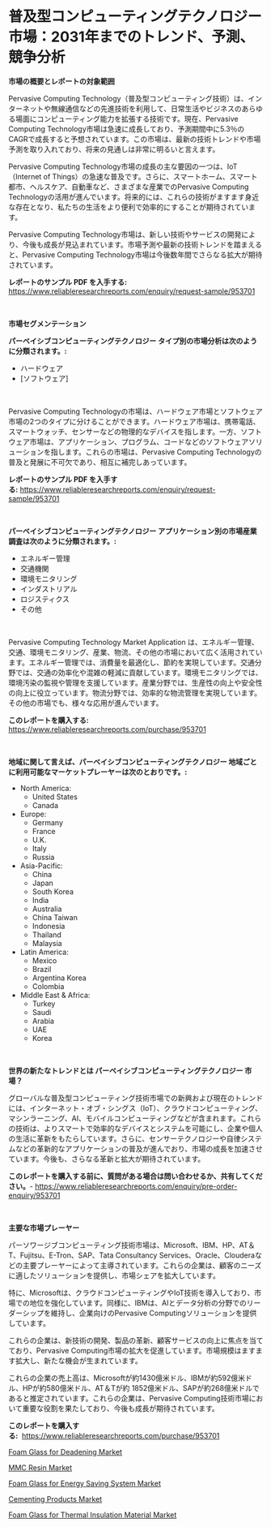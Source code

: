 <p><h1>普及型コンピューティングテクノロジー市場：2031年までのトレンド、予測、競争分析</h1></p><p><strong>市場の概要とレポートの対象範囲</strong></p>
<p><p>Pervasive Computing Technology（普及型コンピューティング技術）は、インターネットや無線通信などの先進技術を利用して、日常生活やビジネスのあらゆる場面にコンピューティング能力を拡張する技術です。現在、Pervasive Computing Technology市場は急速に成長しており、予測期間中に5.3％のCAGRで成長すると予想されています。この市場は、最新の技術トレンドや市場予測を取り入れており、将来の見通しは非常に明るいと言えます。</p><p>Pervasive Computing Technology市場の成長の主な要因の一つは、IoT（Internet of Things）の急速な普及です。さらに、スマートホーム、スマート都市、ヘルスケア、自動車など、さまざまな産業でのPervasive Computing Technologyの活用が進んでいます。将来的には、これらの技術がますます身近な存在となり、私たちの生活をより便利で効率的にすることが期待されています。</p><p>Pervasive Computing Technology市場は、新しい技術やサービスの開発により、今後も成長が見込まれています。市場予測や最新の技術トレンドを踏まえると、Pervasive Computing Technology市場は今後数年間でさらなる拡大が期待されています。</p></p>
<p><strong>レポートのサンプル PDF を入手する:</strong> <a href="https://www.reliableresearchreports.com/enquiry/request-sample/953701">https://www.reliableresearchreports.com/enquiry/request-sample/953701</a></p>
<p>&nbsp;</p>
<p><strong>市場セグメンテーション</strong></p>
<p><strong>パーベイシブコンピューティングテクノロジー タイプ別の市場分析は次のように分類されます。:</strong></p>
<p><ul><li>ハードウェア</li><li>[ソフトウェア]</li></ul></p>
<p>&nbsp;</p>
<p><p>Pervasive Computing Technologyの市場は、ハードウェア市場とソフトウェア市場の2つのタイプに分けることができます。ハードウェア市場は、携帯電話、スマートウォッチ、センサーなどの物理的なデバイスを指します。一方、ソフトウェア市場は、アプリケーション、プログラム、コードなどのソフトウェアソリューションを指します。これらの市場は、Pervasive Computing Technologyの普及と発展に不可欠であり、相互に補完しあっています。</p></p>
<p><strong>レポートのサンプル PDF を入手する:</strong>&nbsp;<a href="https://www.reliableresearchreports.com/enquiry/request-sample/953701">https://www.reliableresearchreports.com/enquiry/request-sample/953701</a></p>
<p>&nbsp;</p>
<p><strong> パーベイシブコンピューティングテクノロジー アプリケーション別の市場産業調査は次のように分類されます。:</strong></p>
<p><ul><li>エネルギー管理</li><li>交通機関</li><li>環境モニタリング</li><li>インダストリアル</li><li>ロジスティクス</li><li>その他</li></ul></p>
<p>&nbsp;</p>
<p><p>Pervasive Computing Technology Market Application は、エネルギー管理、交通、環境モニタリング、産業、物流、その他の市場において広く活用されています。エネルギー管理では、消費量を最適化し、節約を実現しています。交通分野では、交通の効率化や混雑の軽減に貢献しています。環境モニタリングでは、環境汚染の監視や管理を支援しています。産業分野では、生産性の向上や安全性の向上に役立っています。物流分野では、効率的な物流管理を実現しています。その他の市場でも、様々な応用が進んでいます。</p></p>
<p><strong>このレポートを購入する:</strong>&nbsp; <a href="https://www.reliableresearchreports.com/purchase/953701">https://www.reliableresearchreports.com/purchase/953701</a></p>
<p>&nbsp;</p>
<p><strong>地域に関して言えば、パーベイシブコンピューティングテクノロジー 地域ごとに利用可能なマーケットプレーヤーは次のとおりです。:</strong></p>
<p><ul>
    <li>
        North America:
        <ul>
            <li>United States</li>
            <li>Canada</li>
        </ul>
    </li>
    <li>
        Europe:
        <ul>
            <li>Germany</li>
            <li>France</li>
            <li>U.K.</li>
            <li>Italy</li>
            <li>Russia</li>
        </ul>
    </li>
    <li>
        Asia-Pacific:
        <ul>
            <li>China</li>
            <li>Japan</li>
            <li>South Korea</li>
            <li>India</li>
            <li>Australia</li>
            <li>China Taiwan</li>
            <li>Indonesia</li>
            <li>Thailand</li>
            <li>Malaysia</li>
        </ul>
    </li>
    <li>
        Latin America:
        <ul>
            <li>Mexico</li>
            <li>Brazil</li>
            <li>Argentina Korea</li>
            <li>Colombia</li>
        </ul>
    </li>
    <li>
        Middle East & Africa:
        <ul>
            <li>Turkey</li>
            <li>Saudi</li>
            <li>Arabia</li>
            <li>UAE</li>
            <li>Korea</li>
        </ul>
    </li>
    </ul></p>
<p>&nbsp;</p>
<p><strong>世界の新たなトレンドとは パーベイシブコンピューティングテクノロジー 市場？</strong></p>
<p><p>グローバルな普及型コンピューティング技術市場での新興および現在のトレンドには、インターネット・オブ・シングス（IoT）、クラウドコンピューティング、マシンラーニング、AI、モバイルコンピューティングなどが含まれます。これらの技術は、よりスマートで効率的なデバイスとシステムを可能にし、企業や個人の生活に革新をもたらしています。さらに、センサーテクノロジーや自律システムなどの革新的なアプリケーションの普及が進んでおり、市場の成長を加速させています。今後も、さらなる革新と拡大が期待されています。</p></p>
<p><strong>このレポートを購入する前に、質問がある場合は問い合わせるか、共有してください。</strong>- <a href="https://www.reliableresearchreports.com/enquiry/pre-order-enquiry/953701">https://www.reliableresearchreports.com/enquiry/pre-order-enquiry/953701</a></p>
<p>&nbsp;</p>
<p><strong>主要な市場プレーヤー</strong></p>
<p><p>パーソワージブコンピューティング技術市場は、Microsoft、IBM、HP、AT＆T、Fujitsu、E-Tron、SAP、Tata Consultancy Services、Oracle、Clouderaなどの主要プレーヤーによって主導されています。これらの企業は、顧客のニーズに適したソリューションを提供し、市場シェアを拡大しています。</p><p>特に、Microsoftは、クラウドコンピューティングやIoT技術を導入しており、市場での地位を強化しています。同様に、IBMは、AIとデータ分析の分野でのリーダーシップを維持し、企業向けのPervasive Computingソリューションを提供しています。</p><p>これらの企業は、新技術の開発、製品の革新、顧客サービスの向上に焦点を当てており、Pervasive Computing市場の拡大を促進しています。市場規模はますます拡大し、新たな機会が生まれています。</p><p>これらの企業の売上高は、Microsoftが約1430億米ドル、IBMが約592億米ドル、HPが約580億米ドル、AT＆Tが約 1852億米ドル、SAPが約268億米ドルであると推定されています。これらの企業は、Pervasive Computing技術市場において重要な役割を果たしており、今後も成長が期待されています。</p></p>
<p><strong>このレポートを購入する:</strong>&nbsp;&nbsp;<a href="https://www.reliableresearchreports.com/purchase/953701">https://www.reliableresearchreports.com/purchase/953701</a></p>
<p><p><a href="https://mire-aunt-385.notion.site/Foam-Glass-for-Deadening-Market-Provides-Detailed-Segmentation-of-this-Market-based-on-Type-Applica-4d4e0e852b534c72b3eee0d251188e15">Foam Glass for Deadening Market</a></p><p><a href="https://view.publitas.com/reportprime-1/mmc-resin-market-research-report-reveals-the-latest-trends-and-opportunities-of-this-market-for-period-from-2024-2031/">MMC Resin Market</a></p><p><a href="https://butternut-bug-553.notion.site/Foam-Glass-for-Energy-Saving-System-Market-Size-Growth-and-Forecast-from-2024-2031-0b378980ab8c47a0abc7dd6e122bc54a">Foam Glass for Energy Saving System Market</a></p><p><a href="https://view.publitas.com/reportprime-1/cementing-products-market-offers-provide-insightful-data-for-the-time-period-from-2024-to-2031-and-also-provide-analysis-based-on-application-type-and-region/">Cementing Products Market</a></p><p><a href="https://invited-way-688.notion.site/Foam-Glass-for-Thermal-Insulation-Material-Market-Size-Share-Trends-Analysis-Report-By-Material--340b49b1bf184adb83a17630f998dbae">Foam Glass for Thermal Insulation Material Market</a></p></p>
